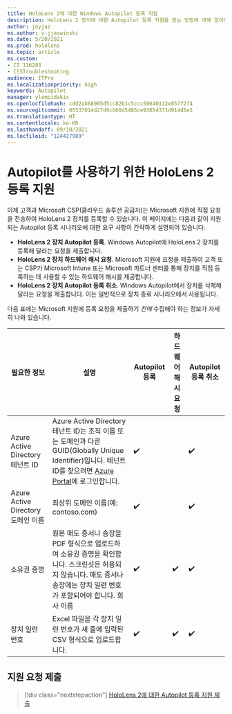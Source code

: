 ```yaml
---
title: HoloLens 2에 대한 Windows Autopilot 등록 지원
description: HoloLens 2 장치에 대한 Autopilot 등록 지원을 받는 방법에 대해 알아보세요.
author: joyjaz
ms.author: v-jjaswinski
ms.date: 5/20/2021
ms.prod: hololens
ms.topic: article
ms.custom:
- CI 116283
- CSSTroubleshooting
audience: ITPro
ms.localizationpriority: high
keywords: Autopilot
manager: ylempidakis
ms.openlocfilehash: cdd2ab68905d5cc82b1c5ccc50640112e857f2f4
ms.sourcegitcommit: 05537014d27d9cb60d5485ce93654371d914d5e3
ms.translationtype: HT
ms.contentlocale: ko-KR
ms.lasthandoff: 09/10/2021
ms.locfileid: "124427989"
---
```

# <a name="hololens-2-registration-support-for-autopilot"></a>Autopilot를 사용하기 위한 HoloLens 2 등록 지원

이제 고객과 Microsoft CSP(클라우드 솔루션 공급자)는 Microsoft 지원에 직접 요청을 전송하여 HoloLens 2 장치를 등록할 수 있습니다. 이 페이지에는 다음과 같이 지원되는 Autopilot 등록 시나리오에 대한 요구 사항이 간략하게 설명되어 있습니다.

- **HoloLens 2 장치 Autopilot 등록**. Windows Autopilot에 HoloLens 2 장치를 등록해 달라는 요청을 제출합니다.
- **HoloLens 2 장치 하드웨어 해시 요청**. Microsoft 지원에 요청을 제출하여 고객 또는 CSP가 Microsoft Intune 또는 Microsoft 파트너 센터를 통해 장치를 직접 등록하는 데 사용할 수 있는 하드웨어 해시를 제공합니다.
- **HoloLens 2 장치 Autopilot 등록 취소**. Windows Autopilot에서 장치를 삭제해 달라는 요청을 제출합니다. 이는 일반적으로 장치 종료 시나리오에서 사용됩니다.

다음 표에는 Microsoft 지원에 등록 요청을 제출하기 *전에* 수집해야 하는 정보가 자세히 나와 있습니다.

| 필요한 정보 | 설명 | Autopilot 등록  | 하드웨어 해시 요청 | Autopilot 등록 취소 |
------------|-------------------------------|--------------------------------------------------|------------------------------|--------------------------------|
|  Azure Active Directory 테넌트 ID    |    Azure Active Directory 테넌트 ID는 조직 이름 또는 도메인과 다른 GUID(Globally Unique Identifier)입니다.    테넌트 ID를 찾으려면 [Azure Portal](https://portal.azure.com/#blade/Microsoft_AAD_IAM/ActiveDirectoryMenuBlade/Properties)에 로그인합니다.    |     ✔️                         |                              |                         ✔️                        |
|  Azure Active Directory 도메인 이름    |   최상위 도메인 이름(예: contoso.com)    |     ✔️                         |                              |                         ✔️                        |
|  소유권 증명    |   원본 매도 증서나 송장을 PDF 형식으로 업로드하여 소유권 증명을 확인합니다. 스크린샷은 허용되지 않습니다. 매도 증서나 송장에는 장치 일련 번호가 포함되어야 합니다. 회사 이름     |     ✔️                         |              ✔️                |                         ✔️                        |
|  장치 일련 번호    |   Excel 파일을 각 장치 일련 번호가 새 줄에 입력된 CSV 형식으로 업로드합니다.     |     ✔️                         |              ✔️                |                         ✔️                        |

## <a name="submit-support-requests"></a>지원 요청 제출

> [!div class="nextstepaction"]
> [HoloLens 2에 대한 Autopilot 등록 지원 제출](https://prod.support.services.microsoft.com/supportrequestform/0d8bf192-cab7-6d39-143d-5a17840b9f5f)
